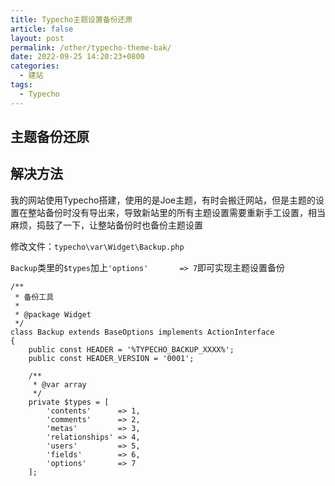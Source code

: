 ```yaml
---
title: Typecho主题设置备份还原
article: false
layout: post
permalink: /other/typecho-theme-bak/
date: 2022-09-25 14:20:23+0800
categories:
  - 建站
tags:
  - Typecho
---
```



## 主题备份还原

## 解决方法

我的网站使用Typecho搭建，使用的是Joe主题，有时会搬迁网站，但是主题的设置在整站备份时没有导出来，导致新站里的所有主题设置需要重新手工设置，相当 麻烦，捣鼓了一下，让整站备份时也备份主题设置



修改文件：`typecho\var\Widget\Backup.php`

`Backup`类里的`$types`加上`'options'       => 7`即可实现主题设置备份

```
/**
 * 备份工具
 *
 * @package Widget
 */
class Backup extends BaseOptions implements ActionInterface
{
    public const HEADER = '%TYPECHO_BACKUP_XXXX%';
    public const HEADER_VERSION = '0001';

    /**
     * @var array
     */
    private $types = [
        'contents'      => 1,
        'comments'      => 2,
        'metas'         => 3,
        'relationships' => 4,
        'users'         => 5,
        'fields'        => 6,
        'options'       => 7
    ];
```
